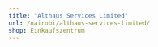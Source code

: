```yaml
---
title: "Althaus Services Limited"
url: /nairobi/althaus-services-limited/
shop: Einkaufszentrum
---
```

